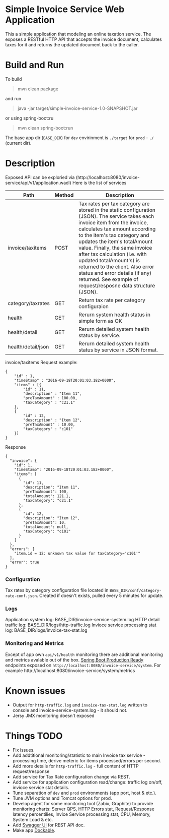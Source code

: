 Simple Invoice Service Web Application
======================================
This a simple application that modeling an online taxation service. The exposes a RESTful HTTP API that accepts the invoice document, calculates taxes for it and returns the updated document back to the caller.

Build and Run
=============
To build 
> mvn clean package

and run 
> java -jar target/simple-invoice-service-1.0-SNAPSHOT.jar

or using spring-boot:ru
> mvn clean spring-boot:run

The base app dir (`BASE_DIR`) for `dev` envirinment is `./target` for `prod` - `./` (current dir).

Description
============
Exposed API can be exploried via (http://localhost:8080/invoice-service/api/v1/application.wadl)
Here is the list of services 

Path |  Method | Description
------------ | ----------------- | -------------
invoice/taxitems | POST | Tax rates per tax category are stored in the static configuration (JSON). The service takes each invoice item from the invoice, calculates tax amount according to the item's tax category and updates the item's totalAmount value. Finally, the same invoice after tax calculation (i.e. with updated totalAmount's) is returned to the client. Also error status and error details (if any) returned. See example of request/resposne data structure (JSON).
category/taxrates | GET | Return tax rate per category configuraion 
health | GET | Rerurn system health status in simple form as OK|WARNING|ERROR.
health/detail | GET | Rerurn detailed system health status by service.
health/detail/json | GET | Rerurn detailed system health status by service in JSON format.

invoice/taxitems Request example:
```
{
    "id" : 1,
    "timeStamp" : "2016-09-18T20:01:03.182+0000",
    "items" : [{
        "id" : 11,
        "description" : "Item 11",
        "preTaxAmount" : 100.00,
        "taxCategory" : "c21.1"
    },
    {
        "id" : 12,
        "description" : "Item 12",
        "preTaxAmount" : 10.00,
        "taxCategory" : "c101"
    }]
}
```
Response 
```
{
  "invoice": {
    "id": 1,
    "timeStamp": "2016-09-18T20:01:03.182+0000",
    "items": [
      {
        "id": 11,
        "description": "Item 11",
        "preTaxAmount": 100,
        "totalAmount": 121.1,
        "taxCategory": "c21.1"
      },
      {
        "id": 12,
        "description": "Item 12",
        "preTaxAmount": 10,
        "totalAmount": null,
        "taxCategory": "c101"
      }
    ]
  },
  "errors": [
    "item.id = 12: unknown tax value for taxCategory='c101'"
  ],
  "error": true
}
```
### Configuration
Tax rates by category configuration file located in `BASE_DIR/conf/category-rate-conf.json`.
Created if doesn't exists, pulled every 5 minutes for update. 
### Logs
Application system log: BASE_DIR/invoice-service-system.log
HTTP detail traffic log: BASE_DIR/logs/http-traffic.log
Invioce service processing stat log: BASE_DIR/logs/invoice-tax-stat.log

### Monitoring and Metrics 
Except of app own `api/v1/health` monitoring there are additional monitoring and metrics avalable out of the box. 
[Spring Boot Production Ready](http://docs.spring.io/spring-boot/docs/current/reference/html/production-ready-endpoints.html) endpoints exposed on `http://localhost:8080/invoice-service/system`.
For example http://localhost:8080/invoice-service/system/metrics

Known issues
============
* Output for `http-traffic.log` and `invoice-tax-stat.log` written to console and invoice-service-system.log - it should not.
* Jersy JMX monitoring doesn't exposed

Things TODO
============
* Fix issues.
* Add addtitional monitoring/statistic to main Invoice tax service - processing time, derive meteric for items processed/errors per second.
* Add more details for `http-traffic.log` - full content of HTTP request/response 
* Add service for Tax Rate configuration change via REST.
* Add service for application configuration read/change: traffic log on/off, invioce service stat details.
* Tune separation of `dev` and `prod` environments (app port, host & etc.).
* Tune JVM options and Tomcat options for prod.
* Develop agent for some monitoring tool (Zabix, Graphite) to provide monitoring charts: Server QPS, HTTP Errors stat, Request/Response latency percentilies, Invice Service processing stat, CPU, Memory, System Load & etc.
* Add [Swagger UI](http://swagger.io/) for REST API doc.
* Make app [Dockable](http://docker.com).
